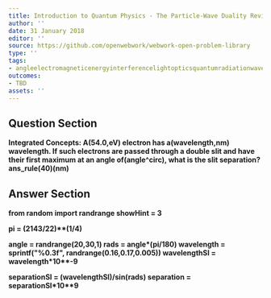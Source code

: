 ```yaml
---
title: Introduction to Quantum Physics - The Particle-Wave Duality Reviewed
author: ''
date: 31 January 2018
editor: ''
source: https://github.com/openwebwork/webwork-open-problem-library
type: ''
tags:
- angleelectromagneticenergyinterferencelightopticsquantumradiationwavewavelength
outcomes:
- TBD
assets: ''
---
```


## Question Section 

<b>
<b>Integrated Concepts:<b> A(54.0,eV) electron has a(wavelength,nm) wavelength. If such electrons are passed through a double slit and have their first maximum at an angle of(angle^circ), what is the slit separation?
ans_rule(40)(nm)


## Answer Section

from random import randrange
showHint = 3

pi = (2143/22)**(1/4)

angle = randrange(20,30,1)
rads = angle*(pi/180)
wavelength = sprintf("%0.3f", randrange(0.16,0.17,0.005))
wavelengthSI = wavelength*10**-9

separationSI = (wavelengthSI)/sin(rads)
separation = separationSI*10**9